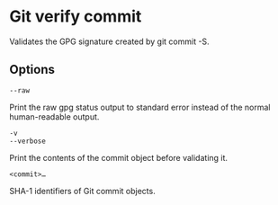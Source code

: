 # Git verify commit

Validates the GPG signature created by git commit -S.

## Options

```
--raw
```

Print the raw gpg status output to standard error instead of the normal human-readable output.

```
-v
--verbose
```

Print the contents of the commit object before validating it.

```
<commit>…​
```

SHA-1 identifiers of Git commit objects.
